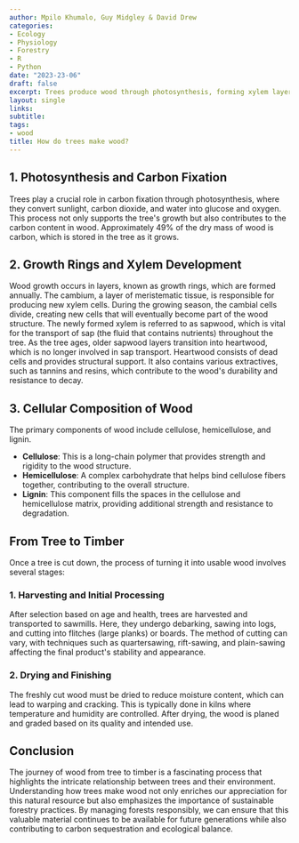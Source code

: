```yaml
---
author: Mpilo Khumalo, Guy Midgley & David Drew
categories:
- Ecology
- Physiology
- Forestry
- R
- Python
date: "2023-23-06"
draft: false
excerpt: Trees produce wood through photosynthesis, forming xylem layers, which consist of cellulose, hemicellulose, and lignin.
layout: single
links:
subtitle: 
tags:
- wood
title: How do trees make wood?
---
```


## 1. Photosynthesis and Carbon Fixation

Trees play a crucial role in carbon fixation through photosynthesis, where they convert sunlight, carbon dioxide, and water into glucose and oxygen. This process not only supports the tree's growth but also contributes to the carbon content in wood. Approximately 49% of the dry mass of wood is carbon, which is stored in the tree as it grows.

## 2. Growth Rings and Xylem Development

Wood growth occurs in layers, known as growth rings, which are formed annually. The cambium, a layer of meristematic tissue, is responsible for producing new xylem cells. During the growing season, the cambial cells divide, creating new cells that will eventually become part of the wood structure. The newly formed xylem is referred to as sapwood, which is vital for the transport of sap (the fluid that contains nutrients) throughout the tree. As the tree ages, older sapwood layers transition into heartwood, which is no longer involved in sap transport. Heartwood consists of dead cells and provides structural support. It also contains various extractives, such as tannins and resins, which contribute to the wood's durability and resistance to decay.

## 3. Cellular Composition of Wood

The primary components of wood include cellulose, hemicellulose, and lignin.

* __Cellulose__: This is a long-chain polymer that provides strength and rigidity to the wood structure.
* __Hemicellulose__: A complex carbohydrate that helps bind cellulose fibers together, contributing to the overall structure.
* __Lignin__: This component fills the spaces in the cellulose and hemicellulose matrix, providing additional strength and resistance to degradation.

## From Tree to Timber

Once a tree is cut down, the process of turning it into usable wood involves several stages:

### 1. Harvesting and Initial Processing

After selection based on age and health, trees are harvested and transported to sawmills. Here, they undergo debarking, sawing into logs, and cutting into flitches (large planks) or boards. The method of cutting can vary, with techniques such as quartersawing, rift-sawing, and plain-sawing affecting the final product's stability and appearance.

### 2. Drying and Finishing

The freshly cut wood must be dried to reduce moisture content, which can lead to warping and cracking. This is typically done in kilns where temperature and humidity are controlled. After drying, the wood is planed and graded based on its quality and intended use.

## Conclusion

The journey of wood from tree to timber is a fascinating process that highlights the intricate relationship between trees and their environment. Understanding how trees make wood not only enriches our appreciation for this natural resource but also emphasizes the importance of sustainable forestry practices. By managing forests responsibly, we can ensure that this valuable material continues to be available for future generations while also contributing to carbon sequestration and ecological balance.

### 